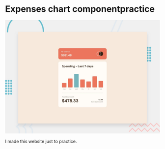 # Expenses chart componentpractice

![Design preview for the Expenses chart component coding challenge](./design/desktop-preview.jpg)

I made this website just to practice.
